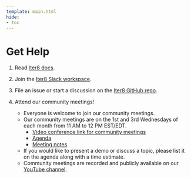 ```yaml
---
template: main.html
hide:
- toc
---
```


# Get Help

1. Read [Iter8 docs](https://iter8.tools).
2. Join the [Iter8 Slack workspace](https://join.slack.com/t/iter8-tools/shared_invite/zt-awl2se8i-L0pZCpuHntpPejxzLicbmw).
3. File an issue or start a discussion on the [Iter8 GitHub repo](https://github.com/iter8-tools/iter8).
4. Attend our community meetings!

    - Everyone is welcome to join our community meetings.
    - Our community meetings are on the 1st and 3rd Wednesdays of each month from 11 AM to 12 PM EST/EDT.
        * [Video conference link for community meetings](https://meet.google.com/ocg-bzoa-gqe)
        * [Agenda](https://drive.google.com/drive/folders/1khHMD7JKt-kNAkbLgiIfwDbJYAhHMkyg?usp=sharing)
        * [Meeting notes](https://drive.google.com/drive/folders/1rVrheoO-nfUI7JdPEgCqM39rl59KrPBk?usp=sharing)
    - If you would like to present a demo or discuss a topic, please list it on the agenda along with a time estimate.
    - Community meetings are recorded and publicly available on our [YouTube channel](https://www.youtube.com/channel/UCVybpnQAhr1o-QRPHBNdUgg).
